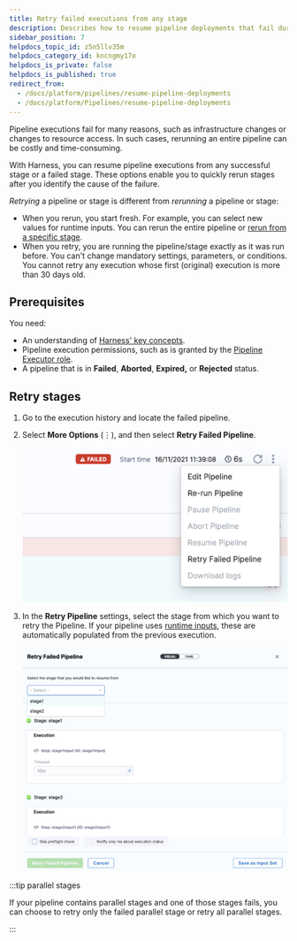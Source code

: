 ```yaml
---
title: Retry failed executions from any stage
description: Describes how to resume pipeline deployments that fail during execution.
sidebar_position: 7
helpdocs_topic_id: z5n5llv35m
helpdocs_category_id: kncngmy17o
helpdocs_is_private: false
helpdocs_is_published: true
redirect_from:
  - /docs/platform/pipelines/resume-pipeline-deployments
  - /docs/platform/Pipelines/resume-pipeline-deployments
---
```


Pipeline executions fail for many reasons, such as infrastructure changes or changes to resource access. In such cases, rerunning an entire pipeline can be costly and time-consuming.

With Harness, you can resume pipeline executions from any successful stage or a failed stage. These options enable you to quickly rerun stages after you identify the cause of the failure.

*Retrying* a pipeline or stage is different from *rerunning* a pipeline or stage:

* When you rerun, you start fresh. For example, you can select new values for runtime inputs. You can rerun the entire pipeline or [rerun from a specific stage](/docs/platform/pipelines/run-specific-stage-in-pipeline.md).
* When you retry, you are running the pipeline/stage exactly as it was run before. You can't change mandatory settings, parameters, or conditions. You cannot retry any execution whose first (original) execution is more than 30 days old.

## Prerequisites

You need:

* An understanding of [Harness' key concepts](/docs/platform/get-started/key-concepts.md).
* Pipeline execution permissions, such as is granted by the [Pipeline Executor role](/docs/platform/role-based-access-control/permissions-reference.md).
* A pipeline that is in **Failed**, **Aborted**, **Expired,** or **Rejected** status.

## Retry stages

1. Go to the execution history and locate the failed pipeline.
2. Select **More Options** (&vellip;), and then select **Retry Failed Pipeline**.

   ![](../static/resume-pipeline-deployments-01.png)

3. In the **Retry Pipeline** settings, select the stage from which you want to retry the Pipeline. If your pipeline uses [runtime inputs](/docs/platform/variables-and-expressions/runtime-inputs.md), these are automatically populated from the previous execution.

   ![](../static/resume-pipeline-deployments-02.png)

:::tip parallel stages

If your pipeline contains parallel stages and one of those stages fails, you can choose to retry only the failed parallel stage or retry all parallel stages.

:::
